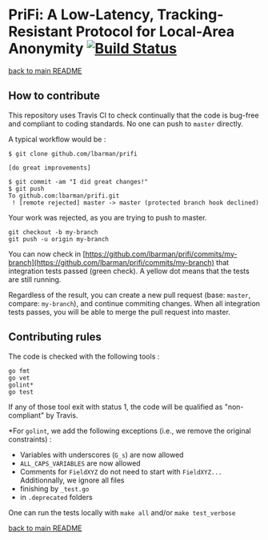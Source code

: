 # PriFi: A Low-Latency, Tracking-Resistant Protocol for Local-Area Anonymity [![Build Status](https://travis-ci.org/lbarman/prifi.svg?branch=master)](https://travis-ci.org/lbarman/prifi)

[back to main README](README.md)

## How to contribute

This repository uses Travis CI to check continually that the code is bug-free and compliant to coding standards. No one can push to `master` directly.

A typical workflow would be :

```
$ git clone github.com/lbarman/prifi

[do great improvements]

$ git commit -am "I did great changes!"
$ git push
To github.com:lbarman/prifi.git
 ! [remote rejected] master -> master (protected branch hook declined)
```

Your work was rejected, as you are trying to push to master.

```
git checkout -b my-branch
git push -u origin my-branch
```

You can now check in [https://github.com/lbarman/prifi/commits/my-branch](https://github.com/lbarman/prifi/commits/my-branch) that integration tests passed (green check). A yellow dot means that the tests are still running.

Regardless of the result, you can create a new pull request (base: `master`, compare: `my-branch`), and continue commiting changes. When all integration tests passes, you will be able to merge the pull request into master.

## Contributing rules

The code is checked with the following tools : 
```
go fmt
go vet
golint*
go test
```

If any of those tool exit with status 1, the code will be qualified as "non-compliant" by Travis.

*For `golint`, we add the following exceptions (i.e., we remove the original constraints) :
- Variables with underscores (`G_s`) are now allowed
- `ALL_CAPS_VARIABLES` are now allowed
- Comments for `FieldXYZ` do not need to start with `FieldXYZ...`
Additionnally, we ignore all files 
- finishing by `_test.go`
- in `.deprecated` folders

One can run the tests locally with `make all` and/or `make test_verbose`


[back to main README](README.md)
